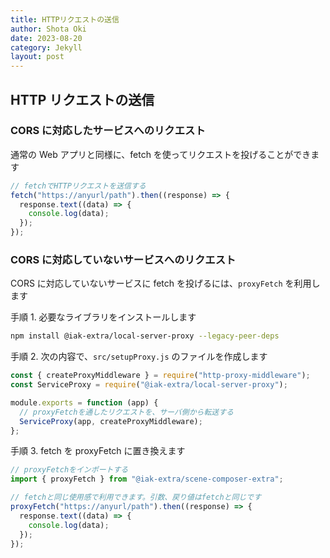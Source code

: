 ```yaml
---
title: HTTPリクエストの送信
author: Shota Oki
date: 2023-08-20
category: Jekyll
layout: post
---
```


## HTTP リクエストの送信

### CORS に対応したサービスへのリクエスト

通常の Web アプリと同様に、fetch を使ってリクエストを投げることができます

```typescript
// fetchでHTTPリクエストを送信する
fetch("https://anyurl/path").then((response) => {
  response.text((data) => {
    console.log(data);
  });
});
```

### CORS に対応していないサービスへのリクエスト

CORS に対応していないサービスに fetch を投げるには、`proxyFetch` を利用します

手順 1. 必要なライブラリをインストールします

```bash
npm install @iak-extra/local-server-proxy --legacy-peer-deps
```

手順 2. 次の内容で、`src/setupProxy.js` のファイルを作成します

```javascript
const { createProxyMiddleware } = require("http-proxy-middleware");
const ServiceProxy = require("@iak-extra/local-server-proxy");

module.exports = function (app) {
  // proxyFetchを通したリクエストを、サーバ側から転送する
  ServiceProxy(app, createProxyMiddleware);
};
```

手順 3. fetch を proxyFetch に置き換えます

```typescript
// proxyFetchをインポートする
import { proxyFetch } from "@iak-extra/scene-composer-extra";

// fetchと同じ使用感で利用できます。引数、戻り値はfetchと同じです
proxyFetch("https://anyurl/path").then((response) => {
  response.text((data) => {
    console.log(data);
  });
});
```
